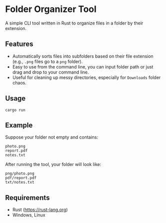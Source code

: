 # Folder Organizer Tool

A simple CLI tool written in Rust to organize files in a folder by their extension.

## Features

- Automatically sorts files into subfolders based on their file extension (e.g., `.png` files go to a `png` folder).
- Easy to use from the command line, you can input folder path or just drag and drop to your command line.
- Useful for cleaning up messy directories, especially for `Downloads` folder chaos.

## Usage

```
cargo run
```

## Example

Suppose your folder not empty and contains:

```
photo.png
report.pdf
notes.txt
```

After running the tool, your folder will look like:

```
png/photo.png
pdf/report.pdf
txt/notes.txt
```

## Requirements

- Rust (<https://rust-lang.org>)
- Windows, Linux
